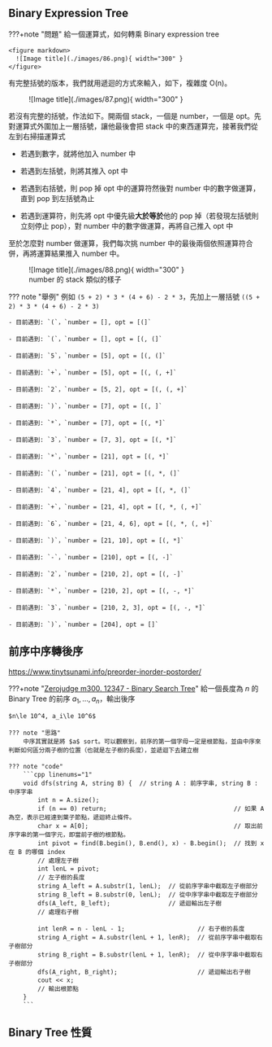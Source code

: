 ## Binary Expression Tree

???+note "問題"
	給一個運算式，如何轉乘 Binary expression tree
	
	<figure markdown>
	  ![Image title](./images/86.png){ width="300" }
	</figure>

有完整括號的版本，我們就用遞迴的方式來輸入，如下，複雜度 O(n)。

<figure markdown>
  ![Image title](./images/87.png){ width="300" }
</figure>

若沒有完整的括號，作法如下。開兩個 stack，一個是 number，一個是 opt。先對運算式外圍加上一層括號，讓他最後會把 stack 中的東西運算完，接著我們從左到右掃描運算式

- 若遇到數字，就將他加入 number 中

- 若遇到左括號，則將其推入 opt 中

- 若遇到右括號，則 pop 掉 opt 中的運算符然後對 number 中的數字做運算，直到 pop 到左括號為止

- 若遇到運算符，則先將 opt 中優先級**大於等於**他的 pop 掉（若發現左括號則立刻停止 pop），對 number 中的數字做運算，再將自己推入 opt 中

至於怎麼對 number 做運算，我們每次挑 number 中的最後兩個依照運算符合併，再將運算結果推入 number 中。

<figure markdown>
  ![Image title](./images/88.png){ width="300" }
  <figcaption>number 的 stack 類似的樣子</figcaption>
</figure>

??? note "舉例"
	例如 `(5 + 2) * 3 * (4 + 6) - 2 * 3`，先加上一層括號 `((5 + 2) * 3 * (4 + 6) - 2 * 3)`

    - 目前遇到: `(`，`number = [], opt = [(]`
    
    - 目前遇到: `(`，`number = [], opt = [(, (]`
    
    - 目前遇到: `5`，`number = [5], opt = [(, (]`
    
    - 目前遇到: `+`，`number = [5], opt = [(, (, +]`
    
    - 目前遇到: `2`，`number = [5, 2], opt = [(, (, +]`
    
    - 目前遇到: `)`，`number = [7], opt = [(, ]`
    
    - 目前遇到: `*`，`number = [7], opt = [(, *]`
    
    - 目前遇到: `3`，`number = [7, 3], opt = [(, *]`
    
    - 目前遇到: `*`，`number = [21], opt = [(, *]`
    
    - 目前遇到: `(`，`number = [21], opt = [(, *, (]`
    
    - 目前遇到: `4`，`number = [21, 4], opt = [(, *, (]`
    
    - 目前遇到: `+`，`number = [21, 4], opt = [(, *, (, +]`
    
    - 目前遇到: `6`，`number = [21, 4, 6], opt = [(, *, (, +]`
    
    - 目前遇到: `)`，`number = [21, 10], opt = [(, *]`
    
    - 目前遇到: `-`，`number = [210], opt = [(, -]`
    
    - 目前遇到: `2`，`number = [210, 2], opt = [(, -]`
    
    - 目前遇到: `*`，`number = [210, 2], opt = [(, -, *]`
    
    - 目前遇到: `3`，`number = [210, 2, 3], opt = [(, -, *]`
    
    - 目前遇到: `)`，`number = [204], opt = []`

## 前序中序轉後序

<https://www.tinytsunami.info/preorder-inorder-postorder/>

???+note "[Zerojudge m300. 12347 - Binary Search Tree](https://zerojudge.tw/ShowProblem?problemid=m300)"
	給一個長度為 $n$ 的 Binary Tree 的前序 $a_1, \ldots ,a_n$，輸出後序
	
	$n\le 10^4, a_i\le 10^6$
	
	??? note "思路"
		中序其實就是將 $a$ sort。可以觀察到，前序的第一個字母一定是根節點，並由中序來判斷如何區分兩子樹的位置（也就是左子樹的長度），並遞迴下去建立樹
		
	??? note "code"
		```cpp linenums="1"
		void dfs(string A, string B) {  // string A : 前序字串, string B : 中序字串
            int n = A.size();
            if (n == 0) return;                                   // 如果 A 為空，表示已經達到葉子節點，遞迴終止條件。
            char x = A[0];                                        // 取出前序字串的第一個字元，即當前子樹的根節點。
            int pivot = find(B.begin(), B.end(), x) - B.begin();  // 找到 x 在 B 的哪個 index
            // 處理左子樹
            int lenL = pivot;
            // 左子樹的長度
            string A_left = A.substr(1, lenL);  // 從前序字串中截取左子樹部分
            string B_left = B.substr(0, lenL);  // 從中序字串中截取左子樹部分
            dfs(A_left, B_left);                // 遞迴輸出左子樹
            // 處理右子樹

            int lenR = n - lenL - 1;                    // 右子樹的長度
            string A_right = A.substr(lenL + 1, lenR);  // 從前序字串中截取右子樹部分
            string B_right = B.substr(lenL + 1, lenR);  // 從中序字串中截取右子樹部分
            dfs(A_right, B_right);                      // 遞迴輸出右子樹
            cout << x;
            // 輸出根節點
        }
        ```

## Binary Tree 性質
